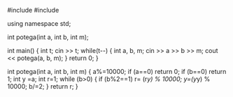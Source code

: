 #include <iostream>
#include <cstdio>

using namespace std;

int potega(int a, int b, int m);

int main()
{
    int t;
    cin >> t;
    while(t--)
    {
    int a, b, m;
    cin >> a >> b >> m;
    cout << potega(a, b, m);
    }
    return 0;
}

int potega(int a, int b, int m)
{
   a%=10000;
   if (a==0) return 0;
   if (b==0) return 1;
   int y =a;
   int r=1;
   while (b>0)
   {
       if (b%2==1) r= (r*y) % 10000;
       y=(y*y) % 10000;
       b/=2;
   }
   return r;
}


